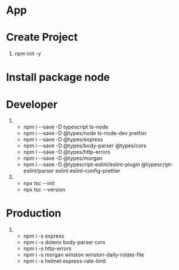 # App

# Create Project

1. npm init -y

# Install package node

# Developer

1.  -   npm i --save -D typescript ts-node
    -   npm i --save -D @types/node ts-node-dev prettier
    -   npm i --save -D @types/express
    -   npm i --save -D @types/body-parser @types/cors
    -   npm i --save -D @types/http-errors
    -   npm i --save -D @types/morgan
    -   npm i --save -D @typescript-eslint/eslint-plugin @typescript-eslint/parser eslint eslint-config-prettier

2.  -   npx tsc --init
    -   npx tsc --version

# Production

1.  -   npm i -s express
    -   npm i -s dotenv body-parser cors
    -   npm i -s http-errors
    -   npm i -s morgan winston winston-daily-rotate-file
    -   npm i -s helmet express-rate-limit
